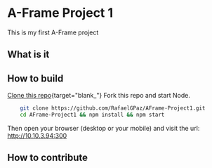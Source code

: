 # A-Frame Project 1

This is my first A-Frame project

## What is it



## How to build

[Clone this repo](ttps://github.com/RafaelGPaz/AFrame-Project1/fork){target="blank_"} Fork this repo and start Node.

```bash
    git clone https://github.com/RafaelGPaz/AFrame-Project1.git
    cd AFrame-Project1 && npm install && npm start
```

Then open your browser (desktop or your mobile) and visit the url: http://10.10.3.94:300

## How to contribute

